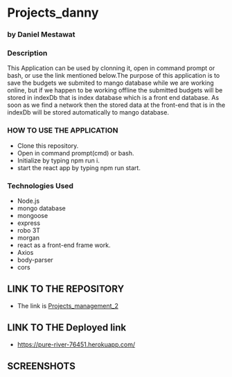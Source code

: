 # Projects_danny

### by Daniel Mestawat
### Description
This Application can be used by clonning it, open in command prompt or bash, or use the link mentioned below.The purpose of this application is 
to save the budgets we submited to mango database while we are working online, but if we happen to be working offline the submitted budgets will be stored in indexDb that is index database which is a front end database. As soon as we find a network then the stored data at the front-end that is in the indexDb will be stored automatically to mango database.


### HOW TO USE THE APPLICATION

- Clone this repository.
- Open in command prompt(cmd) or bash.
- Initialize by typing npm run i.
- start the react app by typing npm run start.



### Technologies Used

- Node.js
- mongo database
- mongoose
- express
- robo 3T
- morgan
- react as a front-end frame work.
- Axios
- body-parser
- cors




## LINK TO THE REPOSITORY

- The link is [Projects_management_2](https://github.com/danny1215/Danny-budget-Trackers)

## LINK TO THE Deployed link


- https://pure-river-76451.herokuapp.com/

## SCREENSHOTS

